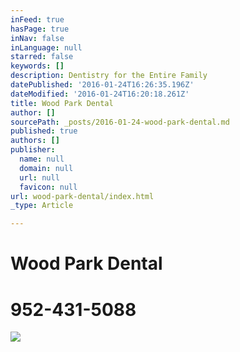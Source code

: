 ```yaml
---
inFeed: true
hasPage: true
inNav: false
inLanguage: null
starred: false
keywords: []
description: Dentistry for the Entire Family
datePublished: '2016-01-24T16:26:35.196Z'
dateModified: '2016-01-24T16:20:18.261Z'
title: Wood Park Dental
author: []
sourcePath: _posts/2016-01-24-wood-park-dental.md
published: true
authors: []
publisher:
  name: null
  domain: null
  url: null
  favicon: null
url: wood-park-dental/index.html
_type: Article

---
```

# Wood Park Dental

# 952-431-5088
![](https://the-grid-user-content.s3-us-west-2.amazonaws.com/579252fb-86b7-424b-9490-48a9a8cacfb9.jpg)